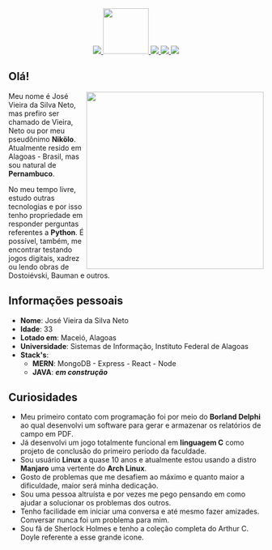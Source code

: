 <div id='contact' align='center'>
  <a target='_blank' href="https://linkedin.com/in/vieiraneto">
    <img src="https://img.shields.io/badge/linkedin-%230077B5.svg?style=for-the-badge&logo=linkedin&logoColor=white">
  </a>
  <a href='mailto:vieiraneto88@gmail.com'>
    <img width='90px' src="https://img.shields.io/badge/-Gmail-FF0000?style=flat-square&labelColor=FF0000&logo=gmail&logoColor=white&link=vieiraneto88@gmail.com">
  </a>
  <a  target='_blank' href="https://t.me/neto_lee">
    <img src="https://img.shields.io/badge/Telegram-2CA5E0?style=for-the-badge&logo=telegram&logoColor=white">
  </a>
  <a  target='_blank' href="https://www.udemy.com/user/jose-vieira-da-silva-neto-2/">
    <img src="https://img.shields.io/badge/Udemy-%23EA5252.svg?style=for-the-badge&logo=Udemy&logoColor=white">
  </a>
  <a  target='_blank' href="https://www.hackerrank.com/vieiraneto88">
    <img src="https://img.shields.io/badge/-Hackerrank-2EC866?style=for-the-badge&logo=HackerRank&logoColor=white">
  </a>  
</div>

## Olá!

<img src="https://raw.githubusercontent.com/MicaelliMedeiros/micaellimedeiros/master/image/computer-illustration.png" min-width="350px" max-width="350px" width="350px" align="right">

Meu nome é José Vieira da Silva Neto, mas prefiro ser chamado de Vieira, Neto ou por meu pseudônimo **Nikölo**. Atualmente resido em Alagoas - Brasil, mas sou natural de **Pernambuco**.

No meu tempo livre, estudo outras tecnologias e por isso tenho propriedade em responder perguntas referentes a **Python**. É possível, também, me encontrar testando jogos digitais, xadrez ou lendo obras de Dostoiévski, Bauman e outros.

## Informações pessoais

* **Nome**: José Vieira da Silva Neto
* **Idade**: 33
* **Lotado em**: Maceió, Alagoas
* **Universidade**: Sistemas de Informação, Instituto Federal de Alagoas
* **Stack's**:
  * **MERN**: MongoDB - Express - React - Node
  * **JAVA**: ***em construção***

## Curiosidades

* Meu primeiro contato com programação foi por meio do **Borland Delphi** ao qual desenvolvi um software para gerar e armazenar os relatórios de campo em PDF.
* Já desenvolvi um jogo totalmente funcional em **linguagem C** como projeto de conclusão do primeiro período da faculdade.
* Sou usuário **Linux** a quase 10 anos e atualmente estou usando a distro **Manjaro** uma vertente do **Arch Linux**.
* Gosto de problemas que me desafiem ao máximo e quanto maior a dificuldade, maior será minha dedicação.
* Sou uma pessoa altruísta e por vezes me pego pensando em como ajudar a solucionar os problemas dos outros.
* Tenho facilidade em iniciar uma conversa e até mesmo fazer amizades. Conversar nunca foi um problema para mim.
* Sou fã de Sherlock Holmes e tenho a coleção completa do Arthur C. Doyle referente a esse grande icone.